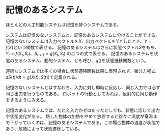 # 記憶のあるシステム

ほとんどの人工知能システムは記憶を持つシステムである。

システムは記憶のないシステムと、記憶のあるシステムに分けることができる。
記憶のないシステムは入力ベクトルを$X$、出力ベクトルを$Y$としたとき、$Y=f(X)$という関数で表せる。
記憶のあるシステムはさらに状態ベクトル$S$をもち、$Y_t=f(X_t,S_t)$、$S_{t+1}=g(X_t, S_t)$ の二つの式で表せる。
記憶のあるシステムを状態のあるシステム、動的システム、とも呼び、$g()$を状態遷移関数という。
 
連続なシステムでは多くの場合に状態遷移関数は陽に表現されず、微分方程式 $dS(t)/dt = g(X(t), S(t))$で定義される。

記憶のないシステムとはすなわち、入力に対し即時に反応し、同じ入力では必ず同じ出力を行うものである。
ロボットの行動としてみれば、反射的に同じ動作をするようにみえる。

記憶のあるシステムでは、たとえ入力かゼロだったとしても、状態に応じて出力や状態変化がある。
熱した物体の加熱をやめて放置すると徐々に温度が室温まで下がっていくのは、記憶のあるシステムである。この場合物体の温度が状態であり、放熱によって状態遷移している。

